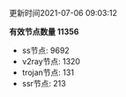 更新时间2021-07-06 09:03:12

**有效节点数量 11356**
- ss节点: 9692
- v2ray节点: 1320
- trojan节点: 131
- ssr节点: 213
